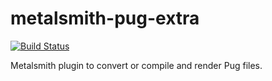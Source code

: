 # metalsmith-pug-extra

[![Build Status](https://travis-ci.com/sounisi5011/metalsmith-pug-extra.svg?branch=master)](https://travis-ci.com/sounisi5011/metalsmith-pug-extra)

Metalsmith plugin to convert or compile and render Pug files.
